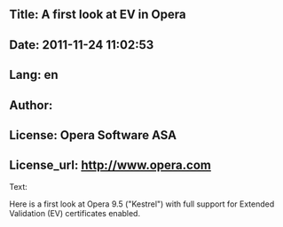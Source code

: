 Title: A first look at EV in Opera
----
Date: 2011-11-24 11:02:53
----
Lang: en
----
Author: 
----
License: Opera Software ASA
----
License_url: http://www.opera.com
----
Text:

<p>
Here is a first look at Opera 9.5 (&quot;Kestrel&quot;) with full support for Extended Validation (EV) certificates enabled.
</p>

